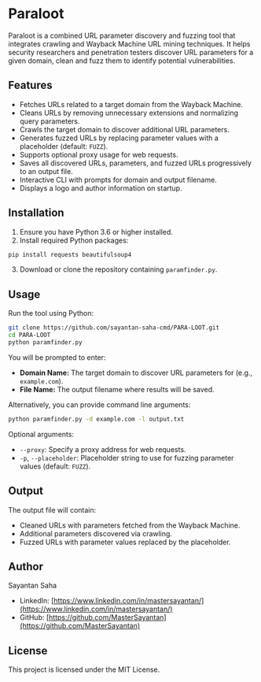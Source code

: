 # Paraloot

Paraloot is a combined URL parameter discovery and fuzzing tool that integrates crawling and Wayback Machine URL mining techniques. It helps security researchers and penetration testers discover URL parameters for a given domain, clean and fuzz them to identify potential vulnerabilities.

## Features

- Fetches URLs related to a target domain from the Wayback Machine.
- Cleans URLs by removing unnecessary extensions and normalizing query parameters.
- Crawls the target domain to discover additional URL parameters.
- Generates fuzzed URLs by replacing parameter values with a placeholder (default: `FUZZ`).
- Supports optional proxy usage for web requests.
- Saves all discovered URLs, parameters, and fuzzed URLs progressively to an output file.
- Interactive CLI with prompts for domain and output filename.
- Displays a logo and author information on startup.

## Installation

1. Ensure you have Python 3.6 or higher installed.
2. Install required Python packages:

```bash
pip install requests beautifulsoup4
```

3. Download or clone the repository containing `paramfinder.py`.

## Usage

Run the tool using Python:

```bash
git clone https://github.com/sayantan-saha-cmd/PARA-LOOT.git
cd PARA-LOOT
python paramfinder.py
```

You will be prompted to enter:

- **Domain Name:** The target domain to discover URL parameters for (e.g., `example.com`).
- **File Name:** The output filename where results will be saved.

Alternatively, you can provide command line arguments:

```bash
python paramfinder.py -d example.com -l output.txt
```

Optional arguments:

- `--proxy`: Specify a proxy address for web requests.
- `-p`, `--placeholder`: Placeholder string to use for fuzzing parameter values (default: `FUZZ`).

## Output

The output file will contain:

- Cleaned URLs with parameters fetched from the Wayback Machine.
- Additional parameters discovered via crawling.
- Fuzzed URLs with parameter values replaced by the placeholder.

## Author

Sayantan Saha  
- LinkedIn: [https://www.linkedin.com/in/mastersayantan/](https://www.linkedin.com/in/mastersayantan/)  
- GitHub: [https://github.com/MasterSayantan](https://github.com/MasterSayantan)

## License

This project is licensed under the MIT License.

